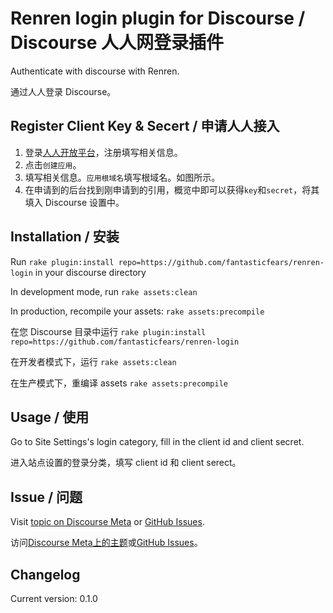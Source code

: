 # Renren login plugin for Discourse / Discourse 人人网登录插件

Authenticate with discourse with Renren.

通过人人登录 Discourse。

## Register Client Key & Secert / 申请人人接入

1. 登录[人人开放平台](http://dev.renren.com/website)，注册填写相关信息。
2. 点击`创建应用`。
3. 填写相关信息。`应用根域名`填写根域名。如图所示。
4. 在申请到的后台找到刚申请到的引用，概览中即可以获得`key`和`secret`，将其填入 Discourse 设置中。

## Installation / 安装

Run `rake plugin:install repo=https://github.com/fantasticfears/renren-login` in your discourse directory

In development mode, run `rake assets:clean`

In production, recompile your assets: `rake assets:precompile`

在您 Discourse 目录中运行 `rake plugin:install repo=https://github.com/fantasticfears/renren-login`

在开发者模式下，运行 `rake assets:clean`

在生产模式下，重编译 assets `rake assets:precompile`

## Usage / 使用

Go to Site Settings's login category, fill in the client id and client secret.

进入站点设置的登录分类，填写 client id 和 client serect。

## Issue / 问题

Visit [topic on Discourse Meta](https://meta.discourse.org/t/renren-login-plugin/19747) or [GitHub Issues](https://github.com/fantasticfears/renren-login/issues).

访问[Discourse Meta上的主题](https://meta.discourse.org/t/renren-login-plugin/19747)或[GitHub Issues](https://github.com/fantasticfears/renren-login/issues)。

## Changelog

Current version: 0.1.0
